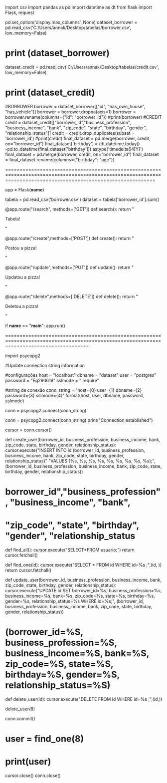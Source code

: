 import csv
import pandas as pd
import datetime as dt
from flask import Flask, request

pd.set_option('display.max_columns', None)
dataset_borrower = pd.read_csv('C:/Users/annak/Desktop/tabelas/borrower.csv', low_memory=False)
# print (dataset_borrower)

dataset_credit = pd.read_csv('C:/Users/annak/Desktop/tabelas/credit.csv', low_memory=False)
# print (dataset_credit)
#BORROWER
borrower = dataset_borrower[["id", "has_own_house", "has_vehicle"]]
borrower = borrower.dropna(axis=1)
borrower = borrower.rename(columns={"id": "borrower_id"})
#print(borrower)
#CREDIT
credit = dataset_credit[["borrower_id","business_profession", "business_income", "bank", "zip_code", "state", "birthday", "gender", "relationship_status"]]
credit = credit.drop_duplicates(subset = 'borrower_id')
#print(credit)
final_dataset = pd.merge(borrower, credit, on="borrower_id")
final_dataset['birthday'] = (dt.datetime.today()\
                             -pd.to_datetime(final_dataset['birthday'])).astype('timedelta64[Y]')
final_dataset = pd.merge(borrower, credit, on="borrower_id")
final_dataset = final_dataset.rename(columns={"birthday": "age"})

================================================================================================================================================================

app = Flask(__name__)

tabela = pd.read_csv('borrower.csv')
dataset = tabela['borrower_id'].sum()


@app.route("/search", methods=['GET'])
def search():
    return "<p>Tabela!</p>"

@app.route("/create",methods=['POST'])
def create():
    return "<p>Postou a pizza!</p>"

@app.route("/update",methods=['PUT'])
def update():
    return "<p>Updatou a pizza!</p>"

@app.route("/delete",methods=['DELETE'])
def delete():
    return "<p>Deletou a pizza!</p>"


if __name__ == "__main__":
    app.run()
    
=========================================================================================================================================
    
 import psycopg2

#Update connection string information

#configurações
host = "localhost"
dbname = "dataset"
user = "postgres"
password = "Eg290619"
sslmode = " require"

#string de conexão
conn_string = "host={0} user={1} dbname={2} password={3} sslmode={4}".format(host, user, dbname, password, sslmode)

conn = psycopg2.connect(conn_string)

conn = psycopg2.connect(conn_string)
print("Connection established")

cursor = conn.cursor()


def create_user(borrower_id, business_profession, business_income, bank, zip_code, state, birthday, gender, relationship_status):
    cursor.execute("INSERT INTO id (borrower_id, business_profession, business_income, bank, zip_code, state, birthday, gender, relationship_status)"
                   "VALUES (%s, %s, %s, %s, %s, %s, %s, %s, %s);", (borrower_id, business_profession, business_income, bank, zip_code, state, birthday, gender, relationship_status))

# borrower_id","business_profession", "business_income", "bank",
# "zip_code", "state", "birthday", "gender", "relationship_status

def find_all():
    cursor.execute("SELECT*FROM usuario;")
    return cursor.fetchall()

def find_one(id):
    cursor.execute("SELECT * FROM id WHERE id=%s ;",(id, ))
    return cursor.fetchall()

def update_user(borrower_id, business_profession, business_income, bank, zip_code, state, birthday, gender, relationship_status):
    cursor.execute("UPDATE id SET borrower_id=%s, business_profession=%s, business_income=%s, bank=%s, zip_code=%s, state=%s, birthday=%s, gender=%s, relationship_status=%s WHERE id=%s;",
                   (borrower_id, business_profession, business_income, bank, zip_code, state, birthday, gender, relationship_status))

# (borrower_id=%S, business_profession=%S, business_income=%S, bank=%S, zip_code=%S, state=%S, birthday=%S, gender=%S, relationship_status=%S)

def delete_user(id):
    cursor.execute("DELETE FROM id WHERE id=%s ;",(id,))


delete_user(8)


conn.commit()

# user = find_one(8)
# print(user)

cursor.close()
conn.close()
